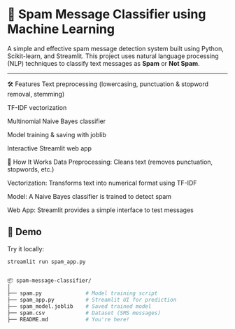 # 📧 Spam Message Classifier using Machine Learning

A simple and effective spam message detection system built using Python, Scikit-learn, and Streamlit. This project uses natural language processing (NLP) techniques to classify text messages as **Spam** or **Not Spam**.

---
🛠️ Features
Text preprocessing (lowercasing, punctuation & stopword removal, stemming)

TF-IDF vectorization

Multinomial Naive Bayes classifier

Model training & saving with joblib

Interactive Streamlit web app

🧠 How It Works
Data Preprocessing: Cleans text (removes punctuation, stopwords, etc.)

Vectorization: Transforms text into numerical format using TF-IDF

Model: A Naive Bayes classifier is trained to detect spam

Web App: Streamlit provides a simple interface to test messages


## 🚀 Demo

Try it locally:
```bash
streamlit run spam_app.py


📦 spam-message-classifier/
│
├── spam.py              # Model training script
├── spam_app.py          # Streamlit UI for prediction
├── spam_model.joblib    # Saved trained model
├── spam.csv             # Dataset (SMS messages)
├── README.md            # You're here!

